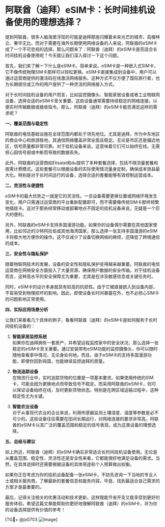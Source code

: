 # 阿联酋（迪拜）eSIM卡：长时间挂机设备使用的理想选择？

提到阿联酋，很多人脑海里浮现的可能是迪拜那座闪耀着未来光芒的城市，高楼林立、奢华无比。而对于需要在海外长期使用网络设备的人来说，阿联酋的eSIM卡成了一个不可忽视的选择。那么问题来了：阿联酋（迪拜）的eSIM卡是否适合长时间挂机设备使用呢？今天就让我们深入探讨一下这个问题。

首先，我们来了解一下什么是eSIM卡。简单来说，eSIM卡是一种嵌入式SIM卡，它不像传统物理SIM卡那样可以轻松更换。eSIM卡直接集成到设备中，用户可以通过运营商提供的激活码在线激活网络服务。这种方式不仅方便了国际旅行者，也为长期居住或工作的用户提供了一种灵活的网络接入方式。

对于长时间挂机设备的用户而言，比如监控摄像头、智能家居设备或者工业物联网设备，选择合适的eSIM卡至关重要。这些设备通常需要持续稳定的网络连接，以便实时传输数据或接收指令。那么，阿联酋（迪拜）的eSIM卡能否满足这样的需求呢？

**一、覆盖范围与稳定性**

阿联酋的电信基础设施在全球范围内都处于领先地位。尤其是迪拜，作为中东地区的商业中心和旅游胜地，其通信网络覆盖非常全面且稳定。无论是市区还是偏远地区，信号质量都非常可靠。对于挂机设备来说，这意味着它们可以始终在线，无需担心因信号弱或中断而导致的数据丢失。

此外，阿联酋的运营商如Etisalat和du提供了多种套餐选择，包括不限流量套餐和按需计费模式。这些套餐可以根据设备的实际使用情况量身定制，确保成本效益最大化。特别是对于长时间运行的设备，选择合适的套餐能够有效控制运营成本。

**二、灵活性与便捷性**

eSIM卡的最大优势之一就是它的灵活性。一旦设备需要更换位置或网络环境发生变化，用户只需通过运营商的平台重新配置即可，而不需要像传统SIM卡那样频繁地插拔卡。这对于那些经常移动或部署地点不固定的挂机设备来说，无疑是一个巨大的便利。

另外，阿联酋的eSIM卡支持多国漫游功能。如果你的设备偶尔需要在其他国家使用，比如邻近的沙特阿拉伯或其他海湾国家，那么选择一张支持多国漫游的eSIM卡将极大地方便你的操作。这不仅减少了设备切换网络的麻烦，还降低了跨境通信的成本。

**三、安全性与隐私保护**

随着物联网技术的发展，设备的安全性和隐私保护变得越来越重要。阿联酋的电信运营商在网络安全方面投入了大量资源，确保用户数据的安全传输。对于挂机设备而言，这种高水平的安全保障尤为重要，尤其是在涉及敏感信息或关键任务时。

同时，eSIM卡的设计本身就具有较高的抗损性。由于它被直接嵌入到设备内部，不容易受到物理损坏的影响。因此，即使设备长时间暴露在外，也不必担心SIM卡的问题影响正常使用。

**四、实际应用场景分析**

让我们来看看几个具体的例子，看看阿联酋（迪拜）的eSIM卡是如何服务于长时间挂机设备的：

1. **智能家居监控系统**  
   如果你在迪拜拥有一套房产，并希望远程监控家中的安全状况，那么选择一张稳定的eSIM卡至关重要。通过安装带有eSIM功能的监控摄像头，你可以随时随地查看家中情况，无论身处何地。而且，由于eSIM卡的支持多国漫游功能，即使你回到母国，也能继续监控迪拜的房屋。

2. **物流追踪设备**  
   在物流行业中，实时追踪货物的位置是一项基本要求。如果使用传统的SIM卡，可能会因为更换地点而导致信号不稳定。而采用阿联酋的eSIM卡，则可以保证设备始终在线，及时更新货物状态。特别是在跨区域运输过程中，这种稳定性尤为关键。

3. **智能农业设备**  
   对于从事现代农业的企业来说，利用传感器监测土壤湿度、温度等参数是必不可少的。这些设备往往需要在田间长期运行，对网络连接的要求非常高。阿联酋的eSIM卡以其广泛的覆盖范围和稳定的信号表现，成为这类设备的理想选择。

**五、总结与建议**

综上所述，阿联酋（迪拜）的eSIM卡确实非常适合长时间挂机设备使用。无论是从覆盖范围、稳定性、灵活性还是安全性来看，它都能很好地满足设备的需求。当然，在具体选择时还需要根据设备的具体用途和个人预算做出权衡。

如果你正在考虑为你的挂机设备配备一张eSIM卡，不妨先咨询一下当地的专业人士或相关服务商，了解最新的套餐信息和服务内容。毕竟，找到最适合自己需求的方案才是最重要的。

最后，记得关注相关的优惠活动和技术更新，这样既能节省开支又能享受到更好的服务体验。希望这篇文章能帮助你更好地理解阿联酋（迪拜）的eSIM卡，并为你的设备选择提供有价值的参考！

[TG💪+ @jx0703 ![Image](https://github.com/user-attachments/assets/dbca1d08-cadb-493c-b0ec-ad6f7a83f270)]